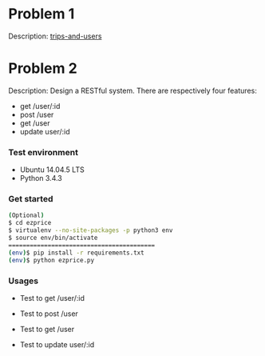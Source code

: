 # Problem 1

Description: [trips-and-users](https://leetcode.com/problems/trips-and-users/description/)

# Problem 2

Description: Design a RESTful system. There are respectively four features:

* get /user/:id
* post /user
* get /user
* update user/:id

### Test environment

* Ubuntu 14.04.5 LTS
* Python 3.4.3

### Get started

```bash
(Optional)
$ cd ezprice
$ virtualenv --no-site-packages -p python3 env
$ source env/bin/activate
=========================================
(env)$ pip install -r requirements.txt
(env)$ python ezprice.py
```

### Usages

* Test to get /user/:id

* Test to post /user

* Test to get /user

* Test to update user/:id

